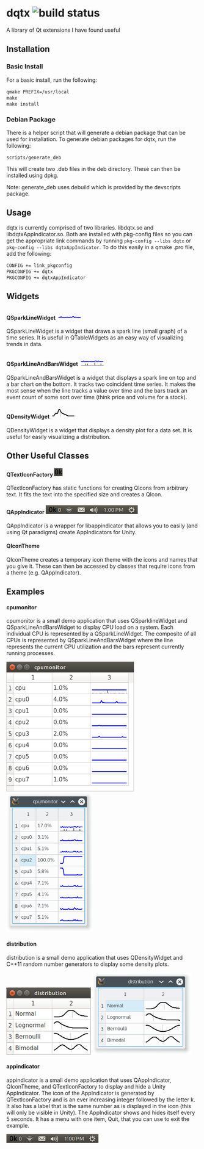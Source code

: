 # dqtx ![build status](https://travis-ci.org/dcdillon/dqtx.svg?branch=master)
A library of Qt extensions I have found useful

## Installation

### Basic Install
For a basic install, run the following:

```
qmake PREFIX=/usr/local
make
make install
```
### Debian Package

There is a helper script that will generate a debian package that can be used for installation.  To generate debian packages for dqtx, run the following:

```
scripts/generate_deb
```
This will create two .deb files in the deb directory.  These can then be installed using dpkg.

Note: generate_deb uses debuild which is provided by the devscripts package.

## Usage
dqtx is currently comprised of two libraries.  libdqtx.so and libdqtxAppIndicator.so.  Both are installed with pkg-config files so you can get the appropriate link commands by running `pkg-config --libs dqtx` or `pkg-config --libs dqtxAppIndicator`.  To do this easily in a qmake .pro file, add the following:

```
CONFIG += link_pkgconfig
PKGCONFIG += dqtx
PKGCONFIG += dqtxAppIndicator
```

## Widgets
#### QSparkLineWidget ![SparkLine](images/sparkline.png)
QSparkLineWidget is a widget that draws a spark line (small graph) of a time series.  It is useful in QTableWidgets as an easy way of visualizing trends in data.

#### QSparkLineAndBarsWidget ![SparkLineAndBars](images/sparklineandbars.png)
QSparkLineAndBarsWidget is a widget that displays a spark line on top and a bar chart on the bottom.  It tracks two coincident time series.  It makes the most sense when the line tracks a value over time and the bars track an event count of some sort over time (think price and volume for a stock).

#### QDensityWidget ![Density](images/density.png)
QDensityWidget is a widget that displays a density plot for a data set.  It is useful for easily visualizing a distribution.

## Other Useful Classes
#### QTextIconFactory ![TextIcon](images/texticon.png)
QTextIconFactory has static functions for creating QIcons from arbitrary text.  It fits the text into the specified size and creates a QIcon.

#### QAppIndicator ![AppIndicator](images/appindicator.png)
QAppIndicator is a wrapper for libappindicator that allows you to easily (and using Qt paradigms) create AppIndicators for Unity.

#### QIconTheme
QIconTheme creates a temporary icon theme with the icons and names that you give it.  These can then be accessed by classes that require icons from a theme (e.g. QAppIndicator).

## Examples
#### cpumonitor
cpumonitor is a small demo application that uses QSparklineWidget and QSparkLineAndBarsWidget to display CPU load on a system.  Each individual CPU is represented by a QSparkLineWidget.  The composite of all CPUs is represented by QSparkLineAndBarsWidget where the line represents the current CPU utilization and the bars represent currently running processes.

![ubuntu screenshot](images/cpumonitor_ubuntu.png) ![kubuntu screenshot](images/cpumonitor.png)

#### distribution
distribution is a small demo application that uses QDensityWidget and C++11 random number generators to display some density plots.

![ubuntu screenshot](images/distribution_ubuntu.png) ![kubuntu screenshot](images/distribution.png)

#### appindicator
appindicator is a small demo application that uses QAppIndicator, QIconTheme, and QTextIconFactory to display and hide a Unity AppIndicator.  The icon of the AppIndicator is generated by QTextIconFactory and is an ever increasing integer followed by the letter k.  It also has a label that is the same number as is displayed in the icon (this will only be visible in Unity).  The AppIndicator shows and hides itself every 5 seconds.  It has a menu with one item, Quit, that you can use to exit the example.

![ubuntu screenshot](images/appindicator.png)
